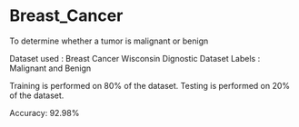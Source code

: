 # Breast_Cancer
To determine whether a tumor is malignant or benign

Dataset used : Breast Cancer Wisconsin Dignostic Dataset
Labels : Malignant and Benign

Training is performed on 80% of the dataset. 
Testing is performed on 20% of the dataset. 

Accuracy: 92.98%
